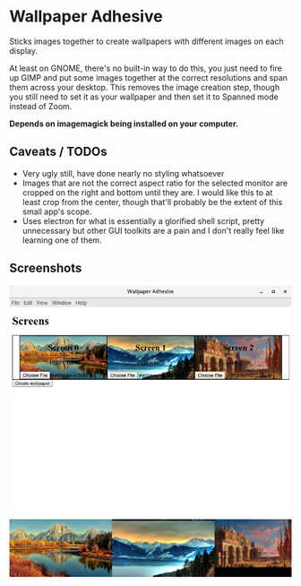 # Wallpaper Adhesive

Sticks images together to create wallpapers with different images on each display.

At least on GNOME, there's no built-in way to do this, you just need to fire up GIMP and put some images together at the correct resolutions and span them across your desktop. This removes the image creation step, though you still need to set it as your wallpaper and then set it to Spanned mode instead of Zoom.

**Depends on imagemagick being installed on your computer.**

## Caveats / TODOs

- Very ugly still, have done nearly no styling whatsoever
- Images that are not the correct aspect ratio for the selected monitor are cropped on the right and bottom until they are. I would like this to at least crop from the center, though that'll probably be the extent of this small app's scope.
- Uses electron for what is essentially a glorified shell script, pretty unnecessary but other GUI toolkits are a pain and I don't really feel like learning one of them.

## Screenshots

![App window](/images/app.png)

![Desktop with wallpaper](/images/desktop.png)
